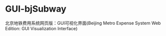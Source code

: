 # GUI-bjSubway
北京地铁费用系统网页版：GUI可视化界面(Beijing Metro Expense System Web Edition: GUI Visualization Interface)
